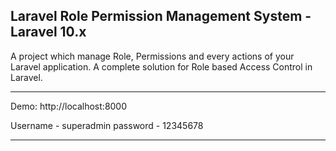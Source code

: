 Laravel Role Permission Management System - Laravel 10.x
-----------------------------------------------------------------------------------------------------------------------------------------------------------
A project which manage Role, Permissions and every actions of your Laravel application. A complete solution for Role based Access Control in Laravel.

-------------------------------------------------------------------------------------------------------------------------------------------------------------

Demo: http://localhost:8000

Username - superadmin
password - 12345678

------------------------------------------------------------------------------------------------------------------------------------------------------------
